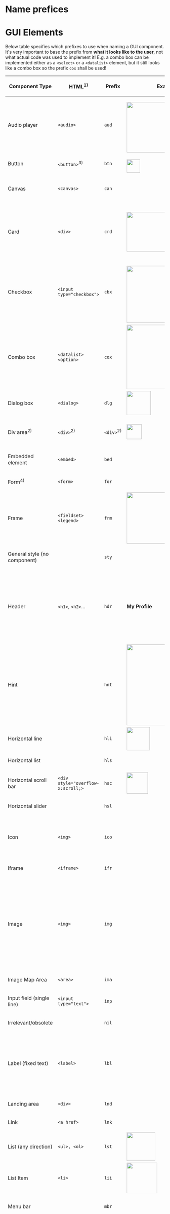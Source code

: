 # Name prefices

<div class="Section1">

# GUI Elements

Below table specifies which prefixes to use when naming a GUI component.
It's very important to base the prefix from **what it
__looks like__ to the user**, not what actual
code was used to implement it\! E.g. a combo box can be implemented
either as a `<select>` or a `<datalist>` element, but it still looks
like a combo box so the prefix `cox` shall be used\!

<div class="table-wrap">

<table>
<thead>
<tr class="header">
<th><p><strong>Component Type</strong></p></th>
<th><p><strong>HTML<sup>1)</sup></strong></p></th>
<th><p><strong>Prefix</strong></p></th>
<th><p><strong>Example</strong></p></th>
<th><p><strong>Comments</strong></p></th>
<th><p><strong>Links</strong></p></th>
</tr>
</thead>
<tbody>
<tr class="odd">
<td><p>Audio player</p></td>
<td><p><code>&lt;audio&gt;</code></p></td>
<td><p><code>aud</code></p></td>
<td><p><img src="https://tensrc.com/gui_naming/images/elex_audm.png" align="left" scrolling="no" width="159" id="elex_audm"/></p></td>
<td></td>
<td><p><a href="https://www.w3schools.com/tags/tag_audio.asp" class="external-link">https://www.w3schools.com/tags/tag_audio.asp</a></p></td>
</tr>
<tr class="even">
<td><p>Button</p></td>
<td><p><code>&lt;button&gt;</code><sup>3)</sup></p></td>
<td><p><code>btn</code></p></td>
<td><p><img src="https://tensrc.com/gui_naming/images/elex_btn.png" align="left" scrolling="auto" width="42" id="elex_btn"/></p></td>
<td></td>
<td><p><a href="https://www.w3schools.com/tags/tag_button.asp" class="external-link">https://www.w3schools.com/tags/tag_button.asp</a></p></td>
</tr>
<tr class="odd">
<td><p>Canvas</p></td>
<td><p><code>&lt;canvas&gt;</code></p></td>
<td><p><code>can</code></p></td>
<td><p> </p></td>
<td><p> </p></td>
<td><p><a href="https://www.w3schools.com/tags/tag_canvas.asp" class="external-link">https://www.w3schools.com/tags/tag_canvas.asp</a></p>
<p><a href="https://www.w3schools.com/tags/ref_canvas.asp" class="external-link">https://www.w3schools.com/tags/ref_canvas.asp</a></p></td>
</tr>
<tr class="even">
<td><p>Card</p></td>
<td><p><code>&lt;div&gt;</code></p></td>
<td><p><code>crd</code></p></td>
<td><img src="https://tensrc.com/gui_naming/images/elex_crd.png" align="left" scrolling="auto" width="125" id="elex_crd"></td>
<td><p>A presentation containing a mixed set of data, usually an image on top with data underneath. See also <code>swi</code>.</p></td>
<td></td>
</tr>
<tr class="odd">
<td><p>Checkbox</p></td>
<td><p><code>&lt;input type="checkbox"&gt;</code></p></td>
<td><p><code>cbx</code></p></td>
<td><p><img src="https://tensrc.com/gui_naming/images/elex_cbx.png" align="left" scrolling="auto" width="180" id="elex_cbx"/></p></td>
<td></td>
<td><p> </p></td>
</tr>
<tr class="even">
<td><p>Combo box</p></td>
<td><p><code>&lt;datalist&gt;&lt;option&gt;</code></p></td>
<td><p><code>cox</code></p></td>
<td><img src="https://tensrc.com/gui_naming/images/elex_cox.png" align="left" scrolling="auto" width="203" id="elex_cox"/></td>
<td><p>Each element in the list shall have <code>sop</code> as prefix.</p>
<p>See also Selector option.</p></td>
<td><p><a href="https://www.w3schools.com/tags/tag_datalist.asp" class="external-link">https://www.w3schools.com/tags/tag_datalist.asp</a></p></td>
</tr>
<tr class="odd">
<td><p>Dialog box</p></td>
<td><p><code>&lt;dialog&gt;</code></p></td>
<td><p><code>dlg</code></p></td>
<td><img src="https://tensrc.com/gui_naming/images/elex_dlg.png" align="left" scrolling="auto" width="76" id="elex_dlg"/></td>
<td><p> </p></td>
<td><p><a href="https://www.w3schools.com/tags/tag_dialog.asp" class="external-link">https://www.w3schools.com/tags/tag_dialog.asp</a></p></td>
</tr>
<tr class="even">
<td><p>Div area<sup>2)</sup></p></td>
<td><p><code>&lt;div&gt;</code><sup>2)</sup></p></td>
<td><p><code>&lt;div&gt;</code><sup>2)</sup></p></td>
<td><img src="https://tensrc.com/gui_naming/images/elex_div.png" align="left" scrolling="auto" width="47" id="elex_div"/></td>
<td><p>Avoid if there are any more specific component types.</p></td>
<td><p> </p></td>
</tr>
<tr class="odd">
<td><p>Embedded element</p></td>
<td><p><code>&lt;embed&gt;</code></p></td>
<td><p><code>bed</code></p></td>
<td><p> </p></td>
<td><p> </p></td>
<td><p><a href="https://www.w3schools.com/tags/tag_embed.asp" class="external-link">https://www.w3schools.com/tags/tag_embed.asp</a></p></td>
</tr>
<tr class="even">
<td><p>Form<sup>4)</sup></p></td>
<td><p><code>&lt;form&gt;</code></p></td>
<td><p><code>for</code></p></td>
<td><p> </p></td>
<td><p> </p></td>
<td><p> </p></td>
</tr>
<tr class="odd">
<td><p>Frame</p></td>
<td><p><code>&lt;fieldset&gt;&lt;legend&gt;</code></p></td>
<td><p><code>frm</code></p></td>
<td><img src="https://tensrc.com/gui_naming/images/elex_frm.png" align="left" scrolling="auto" width="162" id="elex_frm"/></td>
<td><p> </p></td>
<td><p> </p></td>
</tr>
<tr class="even">
<td><p>General style (no component)</p></td>
<td><p> </p></td>
<td><p><code>sty</code></p></td>
<td><p> </p></td>
<td><p> </p></td>
<td><p> </p></td>
</tr>
<tr class="odd">
<td><p>Header</p></td>
<td><p><code>&lt;h1&gt;</code>, <code>&lt;h2&gt;</code>...</p></td>
<td><p><code>hdr</code></p></td>
<td><p><strong>My Profile</strong></p></td>
<td><p>Title of a page or section, which is not a label (<code>lbl</code>) nor ordinary text (<code>txt</code>).</p>
<p>Headers also serve as help for search engines (SEO).</p></td>
<td></td>
</tr>
<tr class="even">
<td><p>Hint</p></td>
<td><p> </p></td>
<td><p><code>hnt</code></p></td>
<td><img src="https://tensrc.com/gui_naming/images/elex_hnt.png" align="left" scrolling="auto" width="255" id="elex_hnt"/></td>
<td><p>A Hint is a tiny help text that pops up when user hovers the mouse over component (or on a mobile shows up during long press).</p></td>
<td><p> </p></td>
</tr>
<tr class="odd">
<td><p>Horizontal line</p></td>
<td><p> </p></td>
<td><p><code>hli</code></p></td>
<td><img src="https://tensrc.com/gui_naming/images/elex_hli.png" align="left" scrolling="auto" width="73" id="elex_hli"/></td>
<td><p> </p></td>
<td><p> </p></td>
</tr>
<tr class="even">
<td><p>Horizontal list</p></td>
<td><p> </p></td>
<td><p><code>hls</code></p></td>
<td><p> </p></td>
<td><p> </p></td>
<td><p> </p></td>
</tr>
<tr class="odd">
<td><p>Horizontal scroll bar</p></td>
<td><p><code>&lt;div style="overflow-x:scroll;&gt;</code></p></td>
<td><p><code>hsc</code></p></td>
<td><img src="https://tensrc.com/gui_naming/images/elex_hsc.png" align="left" scrolling="auto" width="67" id="elex_hsc"?></p></td>
<td><p> </p></td>
<td><p> </p></td>
</tr>
<tr class="even">
<td><p>Horizontal slider</p></td>
<td><p> </p></td>
<td><p><code>hsl</code></p></td>
<td><p> </p></td>
<td><p> </p></td>
<td><p> </p></td>
</tr>
<tr class="odd">
<td><p>Icon</p></td>
<td><p><code>&lt;img&gt;</code></p></td>
<td><p><code>ico</code></p></td>
<td><p> </p></td>
<td><p>A small image that can be pressed to make a selection. Note the <code>men</code> exception.</p></td>
<td><p> </p></td>
</tr>
<tr class="even">
<td><p>Iframe</p></td>
<td><p><code>&lt;iframe&gt;</code></p></td>
<td><p><code>ifr</code></p></td>
<td><p> </p></td>
<td><p> </p></td>
<td><p><a href="https://www.w3schools.com/tags/tag_iframe.asp" class="external-link">https://www.w3schools.com/tags/tag_iframe.asp</a></p></td>
</tr>
<tr class="odd">
<td><p>Image</p></td>
<td><p><code>&lt;img&gt;</code></p></td>
<td><p><code>img</code></p></td>
<td><p> </p></td>
<td><p>Also use the <code>img</code> prefix for images that are links to <code>svg</code> files (as in <code>&lt;img src="image.svg"&gt;</code>). If the image is drawn directly with <code>svg</code> commands inside an <code>&lt;svg&gt;</code> element, use <code>svg</code> prefix instead.</p></td>
<td><p> </p></td>
</tr>
<tr class="even">
<td><p>Image Map Area</p></td>
<td><p><code>&lt;area&gt;</code></p></td>
<td><p><code>ima</code></p></td>
<td><p> </p></td>
<td><p> </p></td>
<td><p><a href="https://www.w3schools.com/tags/tag_area.asp" class="external-link">https://www.w3schools.com/tags/tag_area.asp</a></p></td>
</tr>
<tr class="odd">
<td><p>Input field (single line)</p></td>
<td><p><code>&lt;input type="text"&gt;</code></p></td>
<td><p><code>inp</code></p></td>
<td><p> </p></td>
<td><p> </p></td>
<td><p> </p></td>
</tr>
<tr class="even">
<td><p>Irrelevant/obsolete</p></td>
<td><p> </p></td>
<td><p><code>nil</code></p></td>
<td><p> </p></td>
<td><p> </p></td>
<td><p> </p></td>
</tr>
<tr class="odd">
<td><p>Label (fixed text)</p></td>
<td><p><code>&lt;label&gt;</code></p></td>
<td><p><code>lbl</code></p></td>
<td><p> </p></td>
<td><p>Typically used in front of user input controls, table row or column names. Don't use it as headers (see <code>hdr</code>), nor flowing text (see <code>txt</code>).</p></td>
<td><p> </p></td>
</tr>
<tr class="even">
<td><p>Landing area</p></td>
<td><p><code>&lt;div&gt;</code></p></td>
<td><p><code>lnd</code></p></td>
<td><p> </p></td>
<td><p> </p></td>
<td><p> </p></td>
</tr>
<tr class="odd">
<td><p>Link</p></td>
<td><p><code>&lt;a href&gt;</code></p></td>
<td><p><code>lnk</code></p></td>
<td></td>
<td><p>Link</p></td>
<td></td>
</tr>
<tr class="even">
<td><p>List (any direction)</p></td>
<td><p><code>&lt;ul&gt;, &lt;ol&gt;</code></p></td>
<td><p><code>lst</code></p></td>
<td><img src="https://tensrc.com/gui_naming/images/elex_vls1.png" align="left" scrolling="auto" width="90" id="elex_vls1"/></td>
<td><p> </p></td>
<td><p> </p></td>
</tr>
<tr class="odd">
<td><p>List Item</p></td>
<td><p><code>&lt;li&gt;</code></p></td>
<td><p><code>lii</code></p></td>
<td><img src="https://tensrc.com/gui_naming/images/elex_vls2.png" align="left" scrolling="auto" width="96" id="elex_vls2"/></td>
<td><p> </p></td>
<td><p><a href="https://www.w3schools.com/tags/tag_li.asp" class="external-link">https://www.w3schools.com/tags/tag_li.asp</a></p></td>
</tr>
<tr class="even">
<td><p>Menu bar</p></td>
<td><p> </p></td>
<td><p><code>mbr</code></p></td>
<td><p> </p></td>
<td><p>Horizontal or vertical menu bar.</p></td>
<td><p> </p></td>
</tr>
<tr class="odd">
<td><p>Menu</p></td>
<td><p><code>&lt;img&gt;</code></p></td>
<td><p><code>men</code></p></td>
<td><p> </p></td>
<td><p>The control that opens a menu. Typically three dots, nine squares or three horizontal lines. Use <code>men</code> instead of <code>img</code> and <code>ico</code> even if the control is represented by an image or icon.</p></td>
<td><p> </p></td>
</tr>
<tr class="even">
<td><p>Menu option</p></td>
<td><p> </p></td>
<td><p><code>mop</code></p></td>
<td><p> </p></td>
<td><p> </p></td>
<td><p> </p></td>
</tr>
<tr class="odd">
<td><p>Page</p></td>
<td><p><code>&lt;html&gt;&lt;page&gt;</code></p></td>
<td><p><code>pag</code></p></td>
<td><p> </p></td>
<td><p>Every separate web or mobile app page must have the <code>pag</code> prefix.</p></td>
<td><p> </p></td>
</tr>
<tr class="even">
<td><p>Panel</p></td>
<td><p><code>&lt;div&gt;</code></p></td>
<td><p><code>pan</code></p></td>
<td><p> </p></td>
<td><p>On a web page, a panel is usually a section on the left or right side of the main page. On mobiles they are usually shown as overlays when users swipe a page or presses a strap. See also <code>stp</code>.</p></td>
<td><p> </p></td>
</tr>
<tr class="odd">
<td><p>Progress bar</p></td>
<td><p><code>&lt;progress&gt;</code></p></td>
<td><p><code>pbr</code></p></td>
<td><p> </p></td>
<td><p> </p></td>
<td><p><a href="https://www.w3schools.com/howto/howto_js_progressbar.asp" class="external-link">https://www.w3schools.com/howto/howto_js_progressbar.asp</a></p>
<p><a href="https://www.w3schools.com/tags/tag_progress.asp" class="external-link">https://www.w3schools.com/tags/tag_progress.asp</a></p></td>
</tr>
<tr class="even">
<td><p>Prompt</p></td>
<td></td>
<td><p><code>prm</code></p></td>
<td></td>
<td><p>Text shown in an input field telling what is expected.</p></td>
<td></td>
</tr>
<tr class="odd">
<td><p>Radio button</p></td>
<td><p><code>&lt;input type="radio"&gt;</code></p></td>
<td><p><code>rad</code></p></td>
<td><img src="https://tensrc.com/gui_naming/images/elex_rad.png" align="left" scrolling="auto" width="175" id="elex_rad"/></td>
<td><p> </p></td>
<td><p> </p></td>
</tr>
<tr class="even">
<td><p>Selector</p></td>
<td><p><code>&lt;select&gt;</code></p></td>
<td><p><code>sel</code></p></td>
<td><p> </p></td>
<td><p>See also Combo box.</p></td>
<td><p> </p></td>
</tr>
<tr class="odd">
<td><p>Selector option</p></td>
<td><p><code>&lt;option&gt;</code></p></td>
<td><p><code>sop</code></p></td>
<td><img src="https://tensrc.com/gui_naming/images/elex_sop.png" align="left" scrolling="auto" width="61"/></td>
<td><p>See also Combo box.</p></td>
<td><p> </p></td>
</tr>
<tr class="even">
<td><p>Slider (any direction)</p></td>
<td><p> </p></td>
<td><p><code>sld</code></p></td>
<td><p> </p></td>
<td><p>Use the same prefix also for Range Sliders.</p></td>
<td><p> </p></td>
</tr>
<tr class="odd">
<td><p>Status bar</p></td>
<td><p> </p></td>
<td><p><code>sta</code></p></td>
<td><p> </p></td>
<td><p> </p></td>
<td><p> </p></td>
</tr>
<tr class="even">
<td><p>Strap</p></td>
<td><p> </p></td>
<td><p><code>stp</code></p></td>
<td><p> </p></td>
<td><p>A strap is a small text box at the side of the page which, when pressed, pulls out a panel. They are typically used on mobiles to pull out rating, contact and help panels. See also <code>pan</code>.</p></td>
<td><p> </p></td>
</tr>
<tr class="odd">
<td><p>SVG container</p></td>
<td><p><code>&lt;svg&gt;</code></p></td>
<td><p><code>svg</code></p></td>
<td><p> </p></td>
<td><p>Only use this for real HTML <code>&lt;svg&gt;</code> elements that directly contain svg code. For links to images containing svg code, use <code>img</code>.</p></td>
<td><p><a href="https://www.w3schools.com/tags/tag_svg.asp" class="external-link">https://www.w3schools.com/tags/tag_svg.asp</a></p></td>
</tr>
<tr class="even">
<td><p>Swipe</p></td>
<td></td>
<td><p><code>swi</code></p></td>
<td></td>
<td><p>This is a control that reacts proportionally to the swiping of a finger over the control. Can be used to browse through a set of images etc.</p>
<p>A.k.a Carousel. See also <code>crd</code>.</p></td>
<td><p><a href="https://dev.to/ayushmanbthakur/mobile-first-design-with-swipe-controls-in-website-2n6p" class="external-link">https://dev.to/ayushmanbthakur/mobile-first-design-with-swipe-controls-in-website-2n6p</a></p></td>
</tr>
<tr class="odd">
<td><p>Tab</p></td>
<td><p> </p></td>
<td><p><code>tab</code></p></td>
<td><p> </p></td>
<td><p> </p></td>
<td><p> </p></td>
</tr>
<tr class="even">
<td><p>Table</p></td>
<td><p><code>&lt;table&gt;</code></p></td>
<td><p><code>tbl</code></p></td>
<td><img src="https://tensrc.com/gui_naming/images/elex_tbl.png" align="left" scrolling="auto" width="37" id="elex_tbl"/></td>
<td><p> </p></td>
<td><p><a href="https://www.w3schools.com/tags/tag_table.asp" class="external-link">https://www.w3schools.com/tags/tag_table.asp</a></p></td>
</tr>
<tr class="odd">
<td><p>Table body</p></td>
<td><p><code>&lt;tbody&gt;</code></p></td>
<td><p><code>tbo</code></p></td>
<td><p> </p></td>
<td><p> </p></td>
<td><p><a href="https://www.w3schools.com/tags/tag_tbody.asp" class="external-link">https://www.w3schools.com/tags/tag_tbody.asp</a></p></td>
</tr>
<tr class="even">
<td><p>Table caption</p></td>
<td><p><code>&lt;caption&gt;</code></p></td>
<td><p><code>tca</code></p></td>
<td><p> </p></td>
<td><p> </p></td>
<td><p><a href="https://www.w3schools.com/tags/tag_caption.asp" class="external-link">https://www.w3schools.com/tags/tag_caption.asp</a></p></td>
</tr>
<tr class="odd">
<td><p>Table data</p></td>
<td><p><code>&lt;td&gt;</code></p></td>
<td><p><code>ttd</code></p></td>
<td><p> </p></td>
<td><p> </p></td>
<td><p><a href="https://www.w3schools.com/tags/tag_td.asp" class="external-link">https://www.w3schools.com/tags/tag_td.asp</a></p></td>
</tr>
<tr class="even">
<td><p>Table foot</p></td>
<td><p><code>&lt;tfoot&gt;</code></p></td>
<td><p><code>tfo</code></p></td>
<td><p> </p></td>
<td><p> </p></td>
<td><p><a href="https://www.w3schools.com/tags/tag_tfoot.asp" class="external-link">https://www.w3schools.com/tags/tag_tfoot.asp</a></p></td>
</tr>
<tr class="odd">
<td><p>Table head</p></td>
<td><p><code>&lt;thead&gt;</code></p></td>
<td><p><code>the</code></p></td>
<td><p> </p></td>
<td><p> </p></td>
<td><p><a href="https://www.w3schools.com/tags/tag_th.asp" class="external-link">https://www.w3schools.com/tags/tag_th.asp</a></p></td>
</tr>
<tr class="even">
<td><p>Table row</p></td>
<td><p><code>&lt;tr&gt;</code></p></td>
<td><p><code>ttr</code></p></td>
<td><p> </p></td>
<td><p> </p></td>
<td><p><a href="https://www.w3schools.com/tags/tag_tr.asp" class="external-link">https://www.w3schools.com/tags/tag_tr.asp</a></p></td>
</tr>
<tr class="odd">
<td><p>Text</p></td>
<td><p><code>&lt;p&gt;</code></p></td>
<td><p><code>txt</code></p></td>
<td><p>This is just some instructive text.</p></td>
<td><p>Text not related to any input control, not editable by the user. See also <code>lbl</code>, <code>var</code> and <code>hdr</code>.</p>
<p>The <code>txt</code> prefix shall be used for the text only, disregarding alignment, font, text size and other attributes. To define those, put the <code>txt</code> element inside a Text Style Attribute (<code>tsa</code>).</p></td>
<td><p><a href="https://www.w3schools.com/tags/tag_p.asp" class="external-link">https://www.w3schools.com/tags/tag_p.asp</a></p></td>
</tr>
<tr class="even">
<td><p>Text area (multi-line)</p></td>
<td><p><code>&lt;textarea&gt;</code></p></td>
<td><p><code>are</code></p></td>
<td><img src="https://tensrc.com/gui_naming/images/elex_are.png" align="left" scrolling="auto" width="80" id="elex_are"/></td>
<td><p> This is a box where the user can enter multiple lines of text.</p></td>
<td><p> </p></td>
</tr>
<tr class="odd">
<td><p>Text Style Attribute</p></td>
<td><p><code>&lt;div&gt;</code></p></td>
<td><p><code>tsa</code></p></td>
<td></td>
<td><p>This is a pseudo element specifying styles for text (<code>txt</code>) inside it.</p></td>
<td></td>
</tr>
<tr class="even">
<td><p>Variable text value</p></td>
<td><p><code>&lt;var&gt;</code></p></td>
<td><p><code>var</code></p></td>
<td><img src="https://tensrc.com/gui_naming/images/elex_var.png" align="left" scrolling="auto" width="233" id="elex_var"/><p>Assume the user has selected Euro as preferred currency, so the <code>EUR</code> part of above label could be a component prefixed with <code>var</code>.</p></td>
<td><p>A variable text value is a pre-defined alternative text that isn't editable by the user but may vary depending on user's preferences or earlier user input. They are usually a variable part of a label or table cell values.</p></td>
<td><p> </p></td>
</tr>
<tr class="odd">
<td><p>Vertical line</p></td>
<td><p> </p></td>
<td><p><code>vli</code></p></td>
<td><img src="https://tensrc.com/gui_naming/images/elex_vli.png" align="left" scrolling="auto" width="20" id="elex_vli"/></td>
<td><p> </p></td>
<td><p> </p></td>
</tr>
<tr class="even">
<td><p>Vertical list</p></td>
<td><p><code>&lt;ul&gt;, &lt;ol&gt;</code></p></td>
<td><p><code>vls</code></p></td>
<td></td>
<td><p> </p></td>
<td><p> </p></td>
</tr>
<tr class="odd">
<td><p>Vertical scroll bar</p></td>
<td><p> </p></td>
<td><p><code>vsc</code></p></td>
<td><img src="https://tensrc.com/gui_naming/images/elex_vsc.png" align="left" scrolling="auto" width="22" id="elex_vsc"/></td>
<td><p> </p></td>
<td><p> </p></td>
</tr>
<tr class="even">
<td><p>Vertical slider</p></td>
<td><p> </p></td>
<td><p><code>vsl</code></p></td>
<td><p> </p></td>
<td><p> </p></td>
<td><p> </p></td>
</tr>
</tbody>
</table>

</div>

## Footnotes

1.  The **HTML** column shall be seen as an example of a possible way to
    create the corresponding component only. Most components can be
    created using more than one type of HTML code.

2.  The `div` prefix must be avoided as it is too neutral. Try to find a
    more distinct name prefix even if you use a `<div>` element to
    implement it.

3.  Although buttons can be implemented with HTML elements `<input>` and
    `<div>` as well, using `<button>` is preferred, and the component's
    name prefix shall always be `btn`\!

4.  A form can look like anything and may not have distinct visibility.
    But we still need to give it a name as a way to indicate which child
    components belongs to it.

# GUI Attributes

<div class="table-wrap">

<table>
<thead>
<tr class="header">
<th><p><strong>Style Type</strong></p></th>
<th><p><strong>CSS</strong></p></th>
<th><p><strong>Prefix</strong></p></th>
<th><p><strong>Postfix</strong></p></th>
<th><p><strong>Example</strong></p></th>
</tr>
</thead>
<tbody>
<tr class="odd">
<td><p>Background Color</p></td>
<td><p><code>background-color</code></p></td>
<td><p><code>col</code></p></td>
<td><p><code>BG</code></p></td>
<td><img src="https://tensrc.com/gui_naming/images/atex_bg.png" align="left" scrolling="auto" width="56" id="atex_bg"/><br />
<br />
<code>colInfoBG</code></td>
</tr>
<tr class="even">
<td><p>Foreground Color</p></td>
<td><p><code>color</code></p></td>
<td><p><code>col</code></p></td>
<td><p><code>FG</code></p></td>
<td><img src="https://tensrc.com/gui_naming/images/atex_fg.png" align="left" scrolling="auto" width="62" id="atex_fg"/><br />
<br />
<code>colWarningFG</code></td>
</tr>
<tr class="odd">
<td><p>Text Style</p></td>
<td><p><code>font-style</code>, <code>font-size</code>...</p></td>
<td><p><code>sty</code></p></td>
<td><p> </p></td>
<td><p><strong>TITLE</strong><br />
<br />
styPageTitle</p></td>
</tr>
</tbody>
</table>

</div>

# Hierarchical Names and div Objects

Sometimes an object contains other objects, but it doesn't feel logical
to invent new names for each of them. In this case we can just add more
prefixes, starting with the outermost component type.

Example: Suppose we want to create a Figma frame around a vector drawing
to position it equally relative to others in the same context. If e.g.
the drawing (a vector graphic) is named `drwMail`, the surrounding frame
can be called `divDrwMail`. This is not encourage though. If we could
instead call it `divMail`, it's better.

# Pseudo Elements

From time to time we need to draw elements which shall not be included
in production. This can be leading texts and backgrounds in Figma or
examples. We call these Pseudo Elements. They shall be identified by a
leading underscore (`_`). Example: `_pagLogin`, `_btnExample`.

Grids are also a form of pseudo elements but are not named with leading
underscore, just prefixed `grd`. They are instantiated by style
attributes in source code and HTML.

Text Style Attributes (`tsa`) can also be considered being pseudo
elements, but don't begin with underscore. They are used to specify the
style of the text element (`txt`) inside it. A `tsa` element must have a
class specified to it, which specifies the text styles via corresponding
CSS file.

# Referencing Objects in Text

To reference a specific object in a Figma design (when we talk about it
via email, Slack etc. or refer to it in a specification), the page name
must appear first (e.g. `pagLogin`). Unless we just want to refer to the
page itself, the object shall then follow either after a dot (e.g.
`pagLogin.secControls`), with intermediate elements listed between (e.g.
`pagLogin.secControls.btnSubmit`) or with intermediate irrelevant
objects omitted and replaced by ellipses (e.g. `pagLogin...btnSubmit`).

# Naming Limitations

Figma doesn't appear to declare any limits and restrictions to component
names, but we need it internally, thus we set the following rules:

1.  No component or object name may have a total length longer than 128
    characters (for variants, the total path is limited to this length).

2.  Only ASCII characters (A-Z, a-z, \_, /, 0-9) may be used.

</div>
